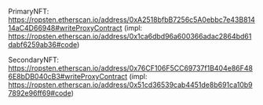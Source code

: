 PrimaryNFT:
https://ropsten.etherscan.io/address/0xA2518bfbB7256c5A0ebbc7e43B81414aC4D66948#writeProxyContract
(impl: https://ropsten.etherscan.io/address/0x1ca6dbd96a600366adac2864bd61dabf6259ab36#code)

SecondaryNFT:
https://ropsten.etherscan.io/address/0x76CF106F5CC69737f1B404e86F486E8bDB040cB3#writeProxyContract
(impl: https://ropsten.etherscan.io/address/0x51cd36539cab4451de8b691ca10b97892e96ff69#code)
